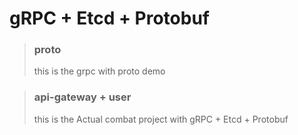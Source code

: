 # gRPC + Etcd + Protobuf
> ### proto
> this is the grpc with proto demo

> ### api-gateway + user
> this is the Actual combat project with gRPC + Etcd + Protobuf 